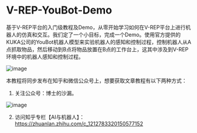 # V-REP-YouBot-Demo
基于V-REP平台的入门级教程及Demo，从零开始学习如何在V-REP平台上进行机器人的仿真和交互。我们定了一个小目标，完成一个Demo。使用官方提供的KUKA公司的YouBot机器人模型来实验机器人的感知和控制过程，控制机器人从A点抓取物品，然后移动到B点将物品放置在B点的工作台上，这其中涉及到V-REP环境中的机器人感知和控制过程。

![image](https://github.com/chauby/KUKA-YouBot-Demo/master/Kuka-YouBot.png)



本教程将同步发布在知乎和微信公众号上，想要获取文章教程有以下两种方式：

1. 关注公众号：博士的沙漏。

![image](https://github.com/chauby/KUKA-YouBot-Demo/master/qrcode.jpg)



2. 访问知乎专栏【AI与机器人】：https://zhuanlan.zhihu.com/c_1212783320150577152


